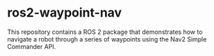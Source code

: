 # ros2-waypoint-nav

This repository contains a ROS 2 package that demonstrates how to navigate a robot through a series of waypoints using the Nav2 Simple Commander API.

